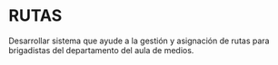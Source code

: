# RUTAS
Desarrollar sistema que ayude a la gestión y asignación de rutas para brigadistas del departamento del aula de medios.
